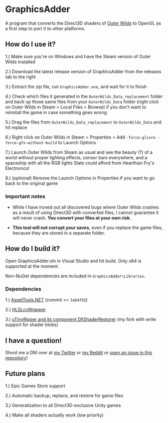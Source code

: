 # GraphicsAdder

A program that converts the Direct3D shaders of [Outer Wilds](https://www.mobiusdigitalgames.com/outer-wilds.html) to OpenGL as a first step to port it to other platforms.

## How do I use it?

1.) Make sure you're on Windows and have the Steam version of Outer Wilds installed

2.) Download the latest release version of GraphicsAdder from the releases tab to the right

3.) Extract the zip file, run `GraphicsAdder.exe`, and wait for it to finish

4.) Check which files it generated in the `OuterWilds_Data_replacement` folder and back up those same files from your `OuterWilds_Data` folder (right click on Outer Wilds in Steam > Local Files > Browse) if you don't want to reinstall the game in case something goes wrong

5.) Drag the files from `OuterWilds_Data_replacement` to `OuterWilds_Data` and hit replace

6.) Right click on Outer Wilds in Steam > Properties > Add `-force-glcore -force-gfx-without-build` to Launch Options

7.) Launch Outer Wilds from Steam as usual and see the beauty (?) of a world without proper lighting effects, censor bars everywhere, and a spaceship with all the RGB lights Slate could afford from Hearthian Fry's Electronics!

8.) (optional) Remove the Launch Options in Properties if you want to go back to the original game

### Important notes

- While I have ironed out all discovered bugs where Outer Wilds crashes as a result of using Direct3D with converted files, I cannot guarantee it will never crash. **You convert your files at your own risk.**

- **This tool will not corrupt your saves**, even if you replace the game files, because they are stored in a separate folder.

## How do I build it?

Open GraphicsAdder.sln in Visual Studio and hit build. Only x64 is supported at the moment.

Non-NuGet dependencies are included in `GraphicsAdder\Libraries`.

### Dependencies

1.) [AssetTools.NET](https://github.com/nesrak1/AssetsTools.NET) (commit >= `3a84f92`)

2.) [HLSLccWrapper](https://github.com/spacehamster/HLSLccWrapper)

3.) [uTinyRipper and its component DXShaderRestorer](https://github.com/NoelTautges/UtinyRipper) (my fork with write support for shader blobs)

## I have a question!

Shoot me a DM over at [my Twitter](https://twitter.com/NoelTautges) or [my Reddit](https://www.reddit.com/message/compose/?to=u/NoelTautges) or [open an issue in this repository](https://github.com/NoelTautges/GraphicsAdder/issues/new)!

## Future plans

1.) Epic Games Store support

2.) Automatic backup, replace, and restore for game files

3.) Generalization to all Direct3D-exclusive Unity games

4.) Make all shaders actually work (low priority)